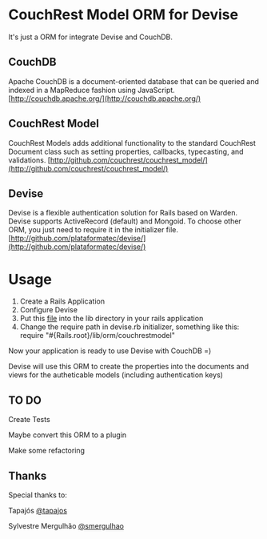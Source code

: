 # CouchRest Model ORM for Devise

It's just a ORM for integrate Devise and CouchDB.

## CouchDB

Apache CouchDB is a document-oriented database that can be queried and indexed in a MapReduce fashion using JavaScript.
[http://couchdb.apache.org/](http://couchdb.apache.org/)

## CouchRest Model

CouchRest Models adds additional functionality to the standard CouchRest Document class such as setting properties, callbacks, typecasting, and validations.
[http://github.com/couchrest/couchrest_model/](http://github.com/couchrest/couchrest_model/)

## Devise

Devise is a flexible authentication solution for Rails based on Warden. Devise supports ActiveRecord (default) and Mongoid. To choose other ORM, you just need to require it in the initializer file.
[http://github.com/plataformatec/devise/](http://github.com/plataformatec/devise/)


# Usage

1. Create a Rails Application
2. Configure Devise
3. Put this [file](http://github.com/lucasrenan/CouchRest-Model-ORM-for-Devise/blob/master/couchrestmodel.rb) into the lib directory in your rails application
4. Change the require path in devise.rb initializer, something like this: require "#{Rails.root}/lib/orm/couchrestmodel"

Now your application is ready to use Devise with CouchDB =)

Devise will use this ORM to create the properties into the documents and views for the autheticable models (including authentication keys)


## TO DO

Create Tests

Maybe convert this ORM to a plugin

Make some refactoring


## Thanks

Special thanks to:

Tapajós [@tapajos](http://twitter.com/tapajos)

Sylvestre Mergulhão [@smergulhao](http://twitter.com/smergulhao)




